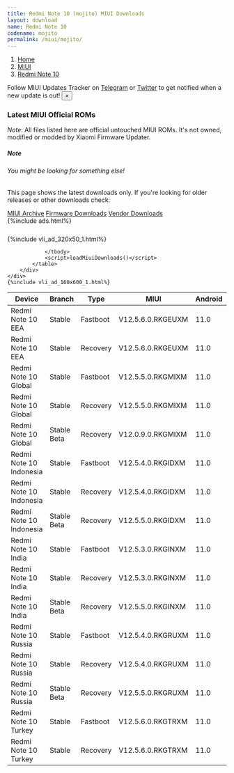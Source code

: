 ```yaml
---
title: Redmi Note 10 (mojito) MIUI Downloads
layout: download
name: Redmi Note 10
codename: mojito
permalink: /miui/mojito/
---
```

<nav aria-label="breadcrumb">
    <ol class="breadcrumb">
        <li class="breadcrumb-item"><a href="/">Home</a></li>
        <li class="breadcrumb-item"><a href="/miui/">MIUI</a></li>
        <li class="breadcrumb-item active" aria-current="page"><a href="/miui/mojito/">Redmi Note 10</a></li>
    </ol>
</nav>
<div class="alert alert-primary alert-dismissible fade show" role="alert">
    Follow MIUI Updates Tracker on <a href="https://t.me/MIUIUpdatesTracker" class="alert-link">Telegram</a>
     or <a href="https://twitter.com/MiFwUpdater" class="alert-link">Twitter</a> to get notified when a new update is out!
    <button type="button" class="close" data-dismiss="alert" aria-label="Close">
        <span aria-hidden="true">&times;</span>
    </button>
</div>

### Latest MIUI Official ROMs
*Note*: All files listed here are official untouched MIUI ROMs. It's not owned, modified or modded by Xiaomi Firmware Updater.
<div class="card">
  <div class="card-body">
    <h5 class="card-title">Note</h5>
    <h6 class="card-subtitle mb-2 text-muted">You might be looking for something else!</h6>
    <p class="card-text">This page shows the latest downloads only.
     If you're looking for older releases or other downloads check:</p>
    <a href="/archive/miui/mojito/" class="card-link">MIUI Archive</a>
    <a href="/firmware/mojito/" class="card-link">Firmware Downloads</a>
    <a href="/vendor/mojito/" class="card-link">Vendor Downloads</a>
  </div>
</div>
{%include ads.html%}
<div class="row justify-content-center">
    <div class="col-10">
        <div class="table-responsive-md" style="margin-top: 25px;">
            {%include vli_ad_320x50_1.html%}
            <table id="miui" class="display dt-responsive nowrap compact table table-striped table-hover table-sm">
                <thead class="thead-dark">
                    <tr>
                        <th data-ref="device">Device</th>
                        <th data-ref="branch">Branch</th>
                        <th data-ref="type">Type</th>
                        <th data-ref="miui">MIUI</th>
                        <th data-ref="android">Android</th>
                        <th data-ref="size">Size</th>
                        <th data-ref="size">Date</th>
                        <th data-ref="link">Link</th>
                    </tr>
                </thead>
                <tbody>
                <tr><td>Redmi Note 10 EEA</td><td>Stable</td><td>Fastboot</td><td>V12.5.6.0.RKGEUXM</td><td>11.0</td><td>5.4 GB</td><td>2022-01-21</td><td><a href="/miui/mojito/stable/V12.5.6.0.RKGEUXM/">Download</a></td></tr>
<tr><td>Redmi Note 10 EEA</td><td>Stable</td><td>Recovery</td><td>V12.5.6.0.RKGEUXM</td><td>11.0</td><td>2.6 GB</td><td>2022-01-24</td><td><a href="/miui/mojito/stable/V12.5.6.0.RKGEUXM/">Download</a></td></tr>
<tr><td>Redmi Note 10 Global</td><td>Stable</td><td>Fastboot</td><td>V12.5.5.0.RKGMIXM</td><td>11.0</td><td>5.3 GB</td><td>2022-01-24</td><td><a href="/miui/mojito/stable/V12.5.5.0.RKGMIXM/">Download</a></td></tr>
<tr><td>Redmi Note 10 Global</td><td>Stable</td><td>Recovery</td><td>V12.5.5.0.RKGMIXM</td><td>11.0</td><td>2.6 GB</td><td>2022-01-27</td><td><a href="/miui/mojito/stable/V12.5.5.0.RKGMIXM/">Download</a></td></tr>
<tr><td>Redmi Note 10 Global</td><td>Stable Beta</td><td>Recovery</td><td>V12.0.9.0.RKGMIXM</td><td>11.0</td><td>2.5 GB</td><td>2021-05-13</td><td><a href="/miui/mojito/stable beta/V12.0.9.0.RKGMIXM/">Download</a></td></tr>
<tr><td>Redmi Note 10 Indonesia</td><td>Stable</td><td>Fastboot</td><td>V12.5.4.0.RKGIDXM</td><td>11.0</td><td>4.6 GB</td><td>2021-11-23</td><td><a href="/miui/mojito/stable/V12.5.4.0.RKGIDXM/">Download</a></td></tr>
<tr><td>Redmi Note 10 Indonesia</td><td>Stable</td><td>Recovery</td><td>V12.5.4.0.RKGIDXM</td><td>11.0</td><td>2.6 GB</td><td>2021-11-27</td><td><a href="/miui/mojito/stable/V12.5.4.0.RKGIDXM/">Download</a></td></tr>
<tr><td>Redmi Note 10 Indonesia</td><td>Stable Beta</td><td>Recovery</td><td>V12.5.5.0.RKGIDXM</td><td>11.0</td><td>2.6 GB</td><td>2022-01-26</td><td><a href="/miui/mojito/stable beta/V12.5.5.0.RKGIDXM/">Download</a></td></tr>
<tr><td>Redmi Note 10 India</td><td>Stable</td><td>Fastboot</td><td>V12.5.3.0.RKGINXM</td><td>11.0</td><td>3.6 GB</td><td>2021-10-27</td><td><a href="/miui/mojito/stable/V12.5.3.0.RKGINXM/">Download</a></td></tr>
<tr><td>Redmi Note 10 India</td><td>Stable</td><td>Recovery</td><td>V12.5.3.0.RKGINXM</td><td>11.0</td><td>2.6 GB</td><td>2021-11-05</td><td><a href="/miui/mojito/stable/V12.5.3.0.RKGINXM/">Download</a></td></tr>
<tr><td>Redmi Note 10 India</td><td>Stable Beta</td><td>Recovery</td><td>V12.5.5.0.RKGINXM</td><td>11.0</td><td>2.6 GB</td><td>2022-01-25</td><td><a href="/miui/mojito/stable beta/V12.5.5.0.RKGINXM/">Download</a></td></tr>
<tr><td>Redmi Note 10 Russia</td><td>Stable</td><td>Fastboot</td><td>V12.5.4.0.RKGRUXM</td><td>11.0</td><td>4.9 GB</td><td>2021-11-19</td><td><a href="/miui/mojito/stable/V12.5.4.0.RKGRUXM/">Download</a></td></tr>
<tr><td>Redmi Note 10 Russia</td><td>Stable</td><td>Recovery</td><td>V12.5.4.0.RKGRUXM</td><td>11.0</td><td>2.6 GB</td><td>2021-11-24</td><td><a href="/miui/mojito/stable/V12.5.4.0.RKGRUXM/">Download</a></td></tr>
<tr><td>Redmi Note 10 Russia</td><td>Stable Beta</td><td>Recovery</td><td>V12.5.5.0.RKGRUXM</td><td>11.0</td><td>2.6 GB</td><td>2022-01-25</td><td><a href="/miui/mojito/stable beta/V12.5.5.0.RKGRUXM/">Download</a></td></tr>
<tr><td>Redmi Note 10 Turkey</td><td>Stable</td><td>Fastboot</td><td>V12.5.6.0.RKGTRXM</td><td>11.0</td><td>4.5 GB</td><td>2022-01-18</td><td><a href="/miui/mojito/stable/V12.5.6.0.RKGTRXM/">Download</a></td></tr>
<tr><td>Redmi Note 10 Turkey</td><td>Stable</td><td>Recovery</td><td>V12.5.6.0.RKGTRXM</td><td>11.0</td><td>2.6 GB</td><td>2022-01-22</td><td><a href="/miui/mojito/stable/V12.5.6.0.RKGTRXM/">Download</a></td></tr>

                </tbody>
                <script>loadMiuiDownloads()</script>
            </table>
        </div>
    </div>
    {%include vli_ad_160x600_1.html%}
</div>
